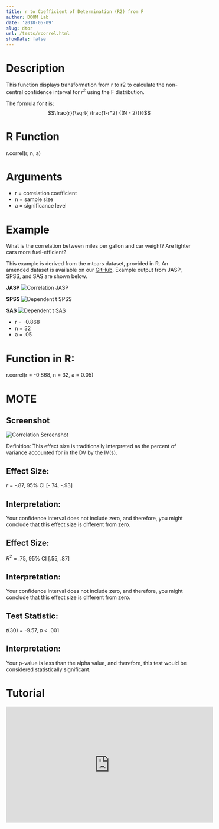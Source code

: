 ```yaml
---
title: r to Coefficient of Determination (R2) from F
author: DOOM Lab
date: '2018-05-09'
slug: dtor
url: /tests/rcorrel.html
showDate: false
---
```


<script src="//yihui.name/js/math-code.js"></script>
<script type = "text/x-mathjax-config">
MathJax.Hub.Config({
tex2jax: {
inlineMath: [['$', '$']],
}
})
</script>
<script async
src="//cdn.bootcss.com/mathjax/2.7.1/MathJax.js?config=TeX-MML-AM_CHTML">
</script>

# Description   

This function displays transformation from r to r2 to calculate the non-central confidence 
interval for $r^{2}$ using the F distribution. 

The formula for *t* is: $$\frac{r}{\sqrt{ \frac{1-r^2} {(N - 2)}}}$$

# R Function

r.correl(r, n, a)

# Arguments 


+ r = correlation coefficient
+ n = sample size
+ a	= significance level

# Example  

What is the correlation between miles per gallon and car weight?  Are lighter cars more fuel-efficient?  

This example is derived from the mtcars dataset, provided in R. An amended dataset is available on our [GitHub](https://github.com/doomlab/shiny-server/tree/master/MOTE/examples). Example output from JASP, SPSS, and SAS are shown below.

**JASP**
![Correlation JASP](https://github.com/doomlab/shiny-server/blob/master/MOTE/examples/correlation%20JASP.png)

**SPSS**
![Dependent t SPSS](https://raw.githubusercontent.com/doomlab/shiny-server/master/MOTE/examples/dependent%20t%20SPSS.png)

**SAS**
![Dependent t SAS](https://raw.githubusercontent.com/doomlab/shiny-server/master/MOTE/examples/dependent%20t%20SAS.PNG)

+ r = -0.868
+ n = 32
+ a	= .05

# Function in R: 

r.correl(r = -0.868, n = 32, a = 0.05)

# MOTE

## Screenshot

![Correlation Screenshot](../images/corr.jpg)

Definition: This effect size is traditionally interpreted as the percent of variance accounted for in the DV by the IV(s).

## Effect Size:

*r* = -.87, 95% CI [-.74, -.93]

## Interpretation: 

Your confidence interval does not include zero, and therefore, you might conclude that this effect size is different from zero.

## Effect Size:

$R^{2}$ = .75, 95% CI [.55, .87]

## Interpretation: 

Your confidence interval does not include zero, and therefore, you might conclude that this effect size is different from zero.

## Test Statistic: 

*t*(30) = -9.57, *p* < .001

## Interpretation: 

Your p-value is less than the alpha value, and therefore, this test would be considered statistically significant.

# Tutorial

<iframe width="560" height="315" src="https://www.youtube.com/embed/_3mBy7gnK3Y" frameborder="0" allow="autoplay; encrypted-media" allowfullscreen></iframe>
